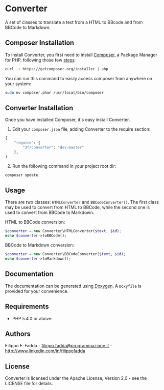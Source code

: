 Converter
=========
A set of classes to translate a text from a HTML to BBcode and from BBCode to Markdown.


Composer Installation
---------------------

To install Converter, you first need to install [Composer](http://getcomposer.org/), a Package Manager for
PHP, following those few [steps](http://getcomposer.org/doc/00-intro.md#installation-nix):

```sh
curl -s https://getcomposer.org/installer | php
```

You can run this command to easily access composer from anywhere on your system:

```sh
sudo mv composer.phar /usr/local/bin/composer
```


Converter Installation
----------------------
Once you have installed Composer, it's easy install Converter.

1. Edit your `composer.json` file, adding Converter to the require section:
```sh
{
    "require": {
        "3f/converter": "dev-master"
    },
}
```
2. Run the following command in your project root dir:
```sh
composer update
```


Usage
-----
There are two classes: `HTMLConverter` and `BBCodeConverter()`. The first class may be used to convert from HTML to
BBCode, while the second one is used to convert from BBCode to Markdown.

HTML to BBCode conversion:

```php
$converter = new Converter\HTMLConverter($text, $id);
echo $converter->toBBCode();
```

BBCode to Markdown conversion:

```php
$converter = new Converter\BBCodeConverter($text, $id);
echo $converter->toMarkdown();
```


Documentation
-------------
The documentation can be generated using [Doxygen](http://doxygen.org). A `Doxyfile` is provided for your convenience.


Requirements
------------
- PHP 5.4.0 or above.


Authors
-------
Filippo F. Fadda - <filippo.fadda@programmazione.it> - <http://www.linkedin.com/in/filippofadda>


License
-------
Converter is licensed under the Apache License, Version 2.0 - see the LICENSE file for details.